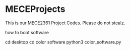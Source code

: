 # MECEProjects
This is our MECE2361 Project Codes. Please do not stealz.


how to boot software


cd desktop
cd color software
python3 color_software.py
